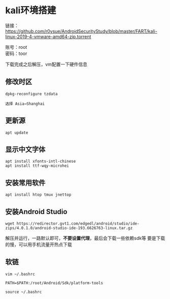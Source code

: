 
# kali环境搭建
链接：
https://github.com/r0ysue/AndroidSecurityStudy/blob/master/FART/kali-linux-2019-4-vmware-amd64-zip.torrent

账号：root \
密码：toor

下载完成之后解压，vm配置一下硬件信息

## 修改时区
```shell
dpkg-reconfigure tzdata

选择 Asia→Shanghai
```

## 更新源
```shell
apt update
```

## 显示中文字体
```shell
apt install xfonts-intl-chinese
apt install ttf-wqy-microhei
```

## 安装常用软件
```shell
apt install htop tmux jnettop
```

## 安装Android Studio
```shell
wget https://redirector.gvt1.com/edgedl/android/studio/ide-zips/4.0.1.0/android-studio-ide-193.6626763-linux.tar.gz
```

解压并运行，一路默认即可，**不要设置代理**，最后会下载一些依赖sdk等
要是下载的慢，可以用手机流量开热点下载

## 软链
```shell
vim ~/.bashrc

PATH=$PATH:/root/Android/Sdk/platform-tools

source ~/.bashrc
```
